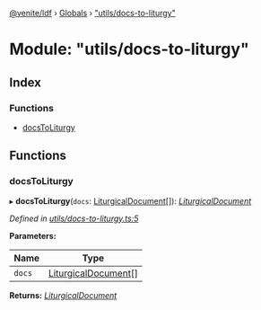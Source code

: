 [@venite/ldf](../README.md) › [Globals](../globals.md) › ["utils/docs-to-liturgy"](_utils_docs_to_liturgy_.md)

# Module: "utils/docs-to-liturgy"

## Index

### Functions

* [docsToLiturgy](_utils_docs_to_liturgy_.md#docstoliturgy)

## Functions

###  docsToLiturgy

▸ **docsToLiturgy**(`docs`: [LiturgicalDocument](../classes/_liturgical_document_.liturgicaldocument.md)[]): *[LiturgicalDocument](../classes/_liturgical_document_.liturgicaldocument.md)*

*Defined in [utils/docs-to-liturgy.ts:5](https://github.com/gbj/venite/blob/9f3c8d5/ldf/src/utils/docs-to-liturgy.ts#L5)*

**Parameters:**

Name | Type |
------ | ------ |
`docs` | [LiturgicalDocument](../classes/_liturgical_document_.liturgicaldocument.md)[] |

**Returns:** *[LiturgicalDocument](../classes/_liturgical_document_.liturgicaldocument.md)*
